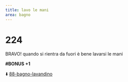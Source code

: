```yaml
---
title: lavo le mani
area: bagno
---
```

# 224
BRAVO! quando si rientra da fuori è bene lavarsi le mani

**#BONUS +1**

⬇️ [88-bagno-lavandino](88-bagno-lavandino.md)

